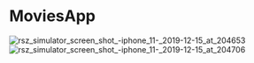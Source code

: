 # MoviesApp

![rsz_simulator_screen_shot_-_iphone_11_-_2019-12-15_at_204653](https://user-images.githubusercontent.com/47924250/70866553-4018e300-1f7c-11ea-879d-18ff4ef31209.png)     ![rsz_simulator_screen_shot_-_iphone_11_-_2019-12-15_at_204706](https://user-images.githubusercontent.com/47924250/70866554-41e2a680-1f7c-11ea-850a-fc32b96ed9bf.png)

